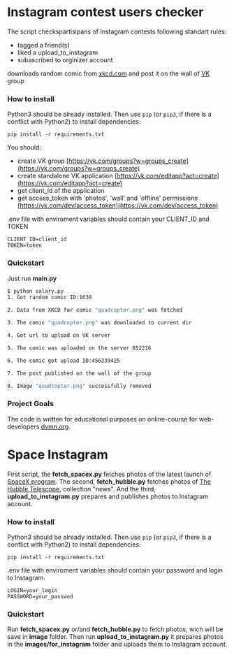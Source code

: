 # Instagram contest users checker

The script checkspartisipans of Instagram contests following standart rules:
* tagged a friend(s)
* liked a upload_to_instagram
* subascribed to orginizer account

downloads random comic from [xkcd.com](https://xkcd.com/) and post it on the wall of [VK](https://vk.com/) group


### How to install

Python3 should be already installed.
Then use `pip` (or `pip3`, if there is a conflict with Python2) to install dependencies:
```
pip install -r requirements.txt
```
You should:
- create VK group [https://vk.com/groups?w=groups_create](https://vk.com/groups?w=groups_create)
- create standalone VK application [https://vk.com/editapp?act=create](https://vk.com/editapp?act=create)
- get client_id of the application
- get access_token with 'photos', 'wall' and 'offline' permissions [https://vk.com/dev/access_token](https://vk.com/dev/access_token)


.env file with enviroment variables should contain your CLIENT_ID and TOKEN
```
CLIENT_ID=client_id
TOKEN=token
```


### Quickstart

Just run **main.py**
```bash
$ python salary.py
1. Got random comic ID:1630

2. Data from XKCD for comic "quadcopter.png" was fetched

3. The comic "quadcopter.png" was downloaded to current dir

4. Got url to upload on VK server

5. The comic was uploaded on the server 852216

6. The comic got upload ID:456239425

7. The post published on the wall of the group

8. Image "quadcopter.png" successfully removed
```


### Project Goals

The code is written for educational purposes on online-course for web-developers [dvmn.org](https://dvmn.org/).





# Space Instagram

First script, the **fetch_spacex.py** fetches photos of the latest launch of [SpaceX program](https://www.spacex.com/). The second, **fetch_hubble.py** fetches photos of [The Hubble Telescope](http://hubblesite.org/), collection "news". And the third, **upload_to_instagram.py** prepares and publishes photos to Instagram account.


### How to install

Python3 should be already installed.
Then use `pip` (or `pip3`, if there is a conflict with Python2) to install dependencies:
```
pip install -r requirements.txt
```

.env file with enviroment variables should contain your password and login to Instagram.
```
LOGIN=your_login
PASSWORD=your_passwod
```


### Quickstart

Run **fetch_spacex.py** or/and **fetch_hubble.py** to fetch photos, wich will be save in **image** folder. Then run **upload_to_instagram.py** it prepares photos in the **images/for_instagram** folder and uploads them to Instagram account.
